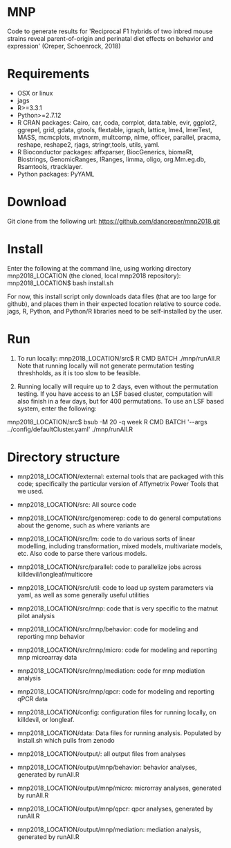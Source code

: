 # MNP
Code to generate results for 'Reciprocal F1 hybrids of two inbred mouse strains
reveal parent-of-origin and perinatal diet effects on behavior and expression' (Oreper, Schoenrock, 2018)


# Requirements
* OSX or linux
* jags
* R>=3.3.1
* Python>=2.7.12
* R CRAN packages: Cairo, car, coda, corrplot, data.table, evir, ggplot2, ggrepel, grid, gdata,  gtools, flextable, igraph, lattice, lme4, lmerTest, MASS,  mcmcplots,  mvtnorm, multcomp, nlme, officer, parallel, pracma, reshape, reshape2, rjags, stringr,tools, utils, yaml.
* R Bioconductor packages: affxparser, BiocGenerics, biomaRt, Biostrings, GenomicRanges, IRanges, limma, oligo, org.Mm.eg.db, Rsamtools, rtracklayer.
* Python packages: PyYAML


# Download
Git clone from the following url: https://github.com/danoreper/mnp2018.git

# Install
Enter the following at the command line, using working directory mnp2018\_LOCATION (the cloned, local mnp2018 repository):
mnp2018\_LOCATION\$ bash install.sh 

For now, this install script only downloads data files (that are too large for github), and places them in their expected location relative to source code. jags, R, Python, and Python/R libraries need to be self-installed by the user.


# Run
1. To run locally: mnp2018\_LOCATION/src$ R CMD BATCH ./mnp/runAll.R
Note that running locally will not generate permutation testing threshholds, as it is too slow to be feasible.

2. Running locally will require up to 2 days, even without the permutation testing. If you have access to an LSF based cluster, computation will also finish in a few days, but for 400 permutations. To use an LSF based system, enter the following:

mnp2018\_LOCATION/src$ bsub -M 20 -q week R CMD BATCH '--args ../config/defaultCluster.yaml' ./mnp/runAll.R


# Directory structure

* mnp2018\_LOCATION/external: external tools that are packaged with this code; specifically the particular version of Affymetrix Power Tools that we used. 
* mnp2018\_LOCATION/src: All source code
* mnp2018\_LOCATION/src/genomerep: code to do general computations about the genome, such as where variants are
* mnp2018\_LOCATION/src/lm: code to do various sorts of linear modelling, including transformation, mixed models, multivariate models, etc. Also code to parse there various models.
* mnp2018\_LOCATION/src/parallel: code to parallelize jobs across killdevil/longleaf/multicore
* mnp2018\_LOCATION/src/util: code to load up system parameters via yaml, as well as some generally useful utilities
* mnp2018\_LOCATION/src/mnp: code that is very specific to the matnut pilot analysis
* mnp2018\_LOCATION/src/mnp/behavior: code for modeling and reporting mnp behavior
* mnp2018\_LOCATION/src/mnp/micro: code for modeling and reporting mnp microarray data
* mnp2018\_LOCATION/src/mnp/mediation: code for mnp mediation analysis
* mnp2018\_LOCATION/src/mnp/qpcr: code for modeling and reporting qPCR data
* mnp2018\_LOCATION/config: configuration files for running locally, on killdevil, or longleaf.
* mnp2018\_LOCATION/data: Data files for running analysis. Populated by install.sh which pulls from zenodo

* mnp2018\_LOCATION/output/: all output files from analyses
* mnp2018\_LOCATION/output/mnp/behavior: behavior analyses, generated by runAll.R
* mnp2018\_LOCATION/output/mnp/micro: microrray analyses, generated by runAll.R
* mnp2018\_LOCATION/output/mnp/qpcr: qpcr analyses, generated by runAll.R
* mnp2018\_LOCATION/output/mnp/mediation: mediation analysis, generated by runAll.R


